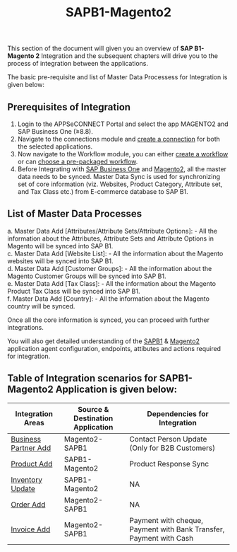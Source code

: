 ﻿---
title: "SAPB1-Magento2"
toc: true
tag: developers
category: "Integration"
menus: 
    integration:
        title: "SAPB1-Magento2"
        icon: fa fa-wpexplorer
        identifier: sapbmagentointegration
---

This section of the document will given you an overview of **SAP B1- Magento 2** Integration and the subsequent chapters  will drive 
you to the process of integration between the applications.

The basic pre-requisite and list of Master Data Processess for Integration is given below: 

## Prerequisites of Integration

1.	Login to the APPSeCONNECT Portal and select the app MAGENTO2 and SAP Business One (≥8.8).
2.	Navigate to the connections module and [create a connection](/getting-started/#creating-connection--executing-the-touchpoint) for both the selected applications.	
3.	Now navigate to the Workflow module, you can either [create a workflow](/workflow/steps-to-create-your-first-workflow/) or 
    can [choose a pre-packaged workflow](/workflow/steps-to-choose-your-workflow/).
4.	Before Integrating with [SAP Business One](/connectors/Sap-Business-One/) and [Magento2](/connectors/Magento2/), all the master data needs to be synced. Master Data Sync is used 
    for synchronizing set of core information (viz. Websites, Product Category, Attribute set, and Tax Class etc.) from E-commerce database to SAP B1.

## List of Master Data Processes

a.	Master Data Add [Attributes/Attribute Sets/Attribute Options]: - All the information about the Attributes, Attribute Sets and Attribute Options in Magento will be synced into SAP B1.                       
c.	Master Data Add [Website List]: -  All the information about the Magento websites will be synced into SAP B1.              
d.	Master Data Add [Customer Groups]: - All the information about the Magento Customer Groups will be synced into SAP B1.                
e.	Master Data Add [Tax Class]: - All the information about the Magento Product Tax Class will be synced into SAP B1.          
f.	Master Data Add [Country]: - All the information about the Magento country will be synced.                 

Once all the core information is synced, you can proceed with further integrations. 

You will also get detailed understanding of the [SAPB1](/connectors/Sap-Business-One/) & [Magento2](/connectors/Magento2/) application agent configuration, endpoints, attibutes and actions required for integration.

## Table of Integration scenarios for SAPB1-Magento2 Application is given below:

|Integration Areas|Source & Destination Application|Dependencies for Integration|
|---|-------------|---|
|[Business Partner Add]()|Magento2-SAPB1|Contact Person Update (Only for B2B Customers)|
|[Product Add]()|SAPB1-Magento2|Product Response Sync|
|[Inventory Update]()|SAPB1-Magento2|NA|
|[Order Add]()|Magento2-SAPB1|NA|
|[Invoice Add]()|Magento2-SAPB1|Payment with cheque, Payment with Bank Transfer, Payment with Cash|




